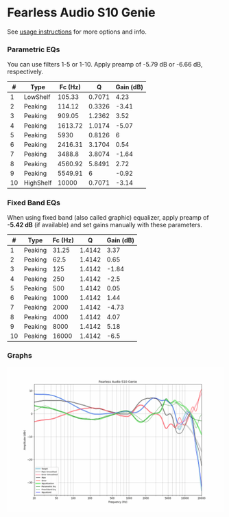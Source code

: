 # Fearless Audio S10 Genie
See [usage instructions](https://github.com/jaakkopasanen/AutoEq#usage) for more options and info.

### Parametric EQs
You can use filters 1-5 or 1-10. Apply preamp of -5.79 dB or -6.66 dB, respectively.

|   # | Type      |   Fc (Hz) |      Q |   Gain (dB) |
|-----|-----------|-----------|--------|-------------|
|   1 | LowShelf  |    105.33 | 0.7071 |        4.23 |
|   2 | Peaking   |    114.12 | 0.3326 |       -3.41 |
|   3 | Peaking   |    909.05 | 1.2362 |        3.52 |
|   4 | Peaking   |   1613.72 | 1.0174 |       -5.07 |
|   5 | Peaking   |   5930    | 0.8126 |        6    |
|   6 | Peaking   |   2416.31 | 3.1704 |        0.54 |
|   7 | Peaking   |   3488.8  | 3.8074 |       -1.64 |
|   8 | Peaking   |   4560.92 | 5.8491 |        2.72 |
|   9 | Peaking   |   5549.91 | 6      |       -0.92 |
|  10 | HighShelf |  10000    | 0.7071 |       -3.14 |

### Fixed Band EQs
When using fixed band (also called graphic) equalizer, apply preamp of **-5.42 dB** (if available) and set gains manually with these parameters.

|   # | Type    |   Fc (Hz) |      Q |   Gain (dB) |
|-----|---------|-----------|--------|-------------|
|   1 | Peaking |     31.25 | 1.4142 |        3.37 |
|   2 | Peaking |     62.5  | 1.4142 |        0.65 |
|   3 | Peaking |    125    | 1.4142 |       -1.84 |
|   4 | Peaking |    250    | 1.4142 |       -2.5  |
|   5 | Peaking |    500    | 1.4142 |        0.05 |
|   6 | Peaking |   1000    | 1.4142 |        1.44 |
|   7 | Peaking |   2000    | 1.4142 |       -4.73 |
|   8 | Peaking |   4000    | 1.4142 |        4.07 |
|   9 | Peaking |   8000    | 1.4142 |        5.18 |
|  10 | Peaking |  16000    | 1.4142 |       -6.5  |

### Graphs
![](./Fearless%20Audio%20S10%20Genie.png)
